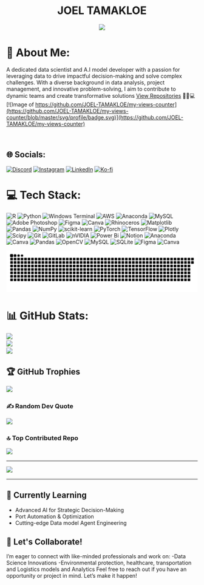 <h1 align="center">JOEL TAMAKLOE</h1>

<p align="center">
  <!-- Typing SVG by Joel-tamakloe - https://github.com/joel-tamakloe/readme-typing-svg -->
  <a href="https://github.com/joel-tamakloe/readme-typing-svg">
    <img src="https://readme-typing-svg.demolab.com/?lines=Data%20Scientist%20and%20A.I%20model%20developer;Business%20Analyst%20and%20Project%20Strategist;Data-driven%20Solutions;Always%20learning%20new%20things&font=Fira%20Code&center=true&width=600&height=45&color=f75c7e&vCenter=true&pause=1000&size=22" /></a>
</p>

# 💫 About Me:
A dedicated data scientist  and A.I model developer with a passion for leveraging data to drive impactful decision-making and solve complex challenges. With a diverse background in data analysis, project management, and innovative problem-solving, I aim to contribute to dynamic teams and create transformative solutions
[View Repositories](https://github.com/joel-tamakloe?tab=repositories) 🔗👨💻
<br/>
[![Image of https://github.com/JOEL-TAMAKLOE/my-views-counter](https://github.com/JOEL-TAMAKLOE/my-views-counter/blob/master/svg/profile/badge.svg)](https://github.com/JOEL-TAMAKLOE/my-views-counter)

<br/>

## 🌐 Socials:
[![Discord](https://img.shields.io/badge/Discord-%237289DA.svg?logo=discord&logoColor=white)](https://discord.gg/qGCkjsnT) [![Instagram](https://img.shields.io/badge/Instagram-%23E4405F.svg?logo=Instagram&logoColor=white)](https://instagram.com/kha_fui) [![LinkedIn](https://img.shields.io/badge/LinkedIn-%230077B5.svg?logo=linkedin&logoColor=white)](https://linkedin.com/in/JOEL-TAMAKLOE)
 <a href="https://ko-fi.com/joeltamakloe"><img width="32px" alt="Ko-fi" title="Buy me a coffee" src="https://i.imgur.com/PpLeD3K.png"/></a>
<!--   &#8287;&#8287;&#8287;&#8287;&#8287;
</p>

<br/>

<!-- Social badges section -->
<!-- Badges with custom icons - https://github.com/joel-tamakloe/custom-icon-badges -->
<!-- View counter - https://github.com/joel-tamakloe/Simple-View-Counter -->
<p align="center">
  
# 💻 Tech Stack:
![R](https://img.shields.io/badge/r-%23276DC3.svg?style=for-the-badge&logo=r&logoColor=white) ![Python](https://img.shields.io/badge/python-3670A0?style=for-the-badge&logo=python&logoColor=ffdd54) ![Windows Terminal](https://img.shields.io/badge/Windows%20Terminal-%234D4D4D.svg?style=for-the-badge&logo=windows-terminal&logoColor=white) ![AWS](https://img.shields.io/badge/AWS-%23FF9900.svg?style=for-the-badge&logo=amazon-aws&logoColor=white) ![Anaconda](https://img.shields.io/badge/Anaconda-%2344A833.svg?style=for-the-badge&logo=anaconda&logoColor=white) ![MySQL](https://img.shields.io/badge/mysql-4479A1.svg?style=for-the-badge&logo=mysql&logoColor=white) ![Adobe Photoshop](https://img.shields.io/badge/adobe%20photoshop-%2331A8FF.svg?style=for-the-badge&logo=adobe%20photoshop&logoColor=white) ![Figma](https://img.shields.io/badge/figma-%23F24E1E.svg?style=for-the-badge&logo=figma&logoColor=white) ![Canva](https://img.shields.io/badge/Canva-%2300C4CC.svg?style=for-the-badge&logo=Canva&logoColor=white) ![Rhinoceros](https://img.shields.io/badge/Rhinoceros-801010?style=for-the-badge&logo=rhinoceros&logoColor=white) ![Matplotlib](https://img.shields.io/badge/Matplotlib-%23ffffff.svg?style=for-the-badge&logo=Matplotlib&logoColor=black) ![Pandas](https://img.shields.io/badge/pandas-%23150458.svg?style=for-the-badge&logo=pandas&logoColor=white) ![NumPy](https://img.shields.io/badge/numpy-%23013243.svg?style=for-the-badge&logo=numpy&logoColor=white) ![scikit-learn](https://img.shields.io/badge/scikit--learn-%23F7931E.svg?style=for-the-badge&logo=scikit-learn&logoColor=white) ![PyTorch](https://img.shields.io/badge/PyTorch-%23EE4C2C.svg?style=for-the-badge&logo=PyTorch&logoColor=white) ![TensorFlow](https://img.shields.io/badge/TensorFlow-%23FF6F00.svg?style=for-the-badge&logo=TensorFlow&logoColor=white) ![Plotly](https://img.shields.io/badge/Plotly-%233F4F75.svg?style=for-the-badge&logo=plotly&logoColor=white) ![Scipy](https://img.shields.io/badge/SciPy-%230C55A5.svg?style=for-the-badge&logo=scipy&logoColor=%white) ![Git](https://img.shields.io/badge/git-%23F05033.svg?style=for-the-badge&logo=git&logoColor=white) ![GitLab](https://img.shields.io/badge/gitlab-%23181717.svg?style=for-the-badge&logo=gitlab&logoColor=white) ![nVIDIA](https://img.shields.io/badge/nVIDIA-%2376B900.svg?style=for-the-badge&logo=nVIDIA&logoColor=white) ![Power Bi](https://img.shields.io/badge/power_bi-F2C811?style=for-the-badge&logo=powerbi&logoColor=black) ![Notion](https://img.shields.io/badge/Notion-%23000000.svg?style=for-the-badge&logo=notion&logoColor=white) ![Anaconda](https://img.shields.io/badge/Anaconda-%2344A833.svg?style=for-the-badge&logo=anaconda&logoColor=white) ![Canva](https://img.shields.io/badge/Canva-%2300C4CC.svg?style=for-the-badge&logo=Canva&logoColor=white) ![Pandas](https://img.shields.io/badge/pandas-%23150458.svg?style=for-the-badge&logo=pandas&logoColor=white) ![OpenCV](https://img.shields.io/badge/opencv-%23white.svg?style=for-the-badge&logo=opencv&logoColor=white) ![MySQL](https://img.shields.io/badge/mysql-4479A1.svg?style=for-the-badge&logo=mysql&logoColor=white) ![SQLite](https://img.shields.io/badge/sqlite-%2307405e.svg?style=for-the-badge&logo=sqlite&logoColor=white) ![Figma](https://img.shields.io/badge/figma-%23F24E1E.svg?style=for-the-badge&logo=figma&logoColor=white) ![Canva](https://img.shields.io/badge/Canva-%2300C4CC.svg?style=for-the-badge&logo=Canva&logoColor=white)

<picture>
  <source media="(prefers-color-scheme: dark)" srcset="https://raw.githubusercontent.com/joel-tamakloe/joel-tamakloe/output/github-snake-dark.svg" />
  <source media="(prefers-color-scheme: light)" srcset="https://raw.githubusercontent.com/joel-tamakloe/joel-tamakloe/output/github-snake.svg" />
  <img alt="github-snake" src="https://raw.githubusercontent.com/joel-tamakloe/joel-tamakloe/output/github-snake.svg" />
</picture>

# 📊 GitHub Stats:
![](https://github-readme-stats.vercel.app/api?username=JOEL-TAMAKLOE&theme=dark&hide_border=false&include_all_commits=true&count_private=true)<br/>
![](https://github-readme-streak-stats.herokuapp.com/?user=JOEL-TAMAKLOE&theme=dark&hide_border=false)<br/>
![](https://github-readme-stats.vercel.app/api/top-langs/?username=JOEL-TAMAKLOE&theme=dark&hide_border=false&include_all_commits=true&count_private=true&layout=compact)

## 🏆 GitHub Trophies
![](https://github-profile-trophy.vercel.app/?username=JOEL-TAMAKLOE&theme=radical&no-frame=false&no-bg=false&margin-w=4)

### ✍️ Random Dev Quote
![](https://quotes-github-readme.vercel.app/api?type=horizontal&theme=radical)

### 🔝 Top Contributed Repo
![](https://github-contributor-stats.vercel.app/api?username=JOEL-TAMAKLOE&limit=5&theme=dark&combine_all_yearly_contributions=true)

---
[![](https://visitcount.itsvg.in/api?id=JOEL-TAMAKLOE&icon=0&color=0)](https://visitcount.itsvg.in)

<!-- Proudly created with GPRM ( https://gprm.itsvg.in ) -->
---

## 🌱 Currently Learning
- Advanced AI for Strategic Decision-Making
- Port Automation & Optimization
- Cutting-edge Data model Agent Engineering 

## 💼 Let's Collaborate!
I’m eager to connect with like-minded professionals and work on:
-Data Science Innovations
-Environmental protection, healthcare, transportation and Logistics models and Analytics
Feel free to reach out if you have an opportunity or project in mind. Let’s make it happen!

